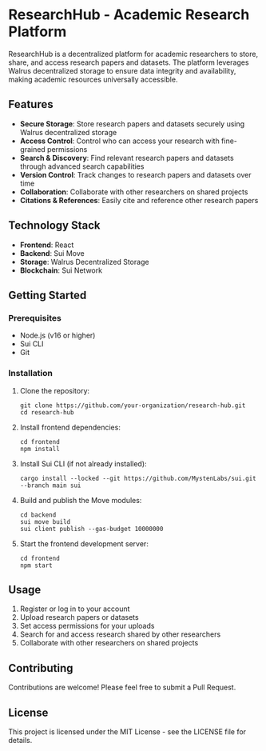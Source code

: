 # ResearchHub - Academic Research Platform

ResearchHub is a decentralized platform for academic researchers to store, share, and access research papers and datasets. The platform leverages Walrus decentralized storage to ensure data integrity and availability, making academic resources universally accessible.

## Features

- **Secure Storage**: Store research papers and datasets securely using Walrus decentralized storage
- **Access Control**: Control who can access your research with fine-grained permissions
- **Search & Discovery**: Find relevant research papers and datasets through advanced search capabilities
- **Version Control**: Track changes to research papers and datasets over time
- **Collaboration**: Collaborate with other researchers on shared projects
- **Citations & References**: Easily cite and reference other research papers

## Technology Stack

- **Frontend**: React
- **Backend**: Sui Move
- **Storage**: Walrus Decentralized Storage
- **Blockchain**: Sui Network

## Getting Started

### Prerequisites

- Node.js (v16 or higher)
- Sui CLI
- Git

### Installation

1. Clone the repository:
   ```
   git clone https://github.com/your-organization/research-hub.git
   cd research-hub
   ```

2. Install frontend dependencies:
   ```
   cd frontend
   npm install
   ```

3. Install Sui CLI (if not already installed):
   ```
   cargo install --locked --git https://github.com/MystenLabs/sui.git --branch main sui
   ```

4. Build and publish the Move modules:
   ```
   cd backend
   sui move build
   sui client publish --gas-budget 10000000
   ```

5. Start the frontend development server:
   ```
   cd frontend
   npm start
   ```

## Usage

1. Register or log in to your account
2. Upload research papers or datasets
3. Set access permissions for your uploads
4. Search for and access research shared by other researchers
5. Collaborate with other researchers on shared projects

## Contributing

Contributions are welcome! Please feel free to submit a Pull Request.

## License

This project is licensed under the MIT License - see the LICENSE file for details.
